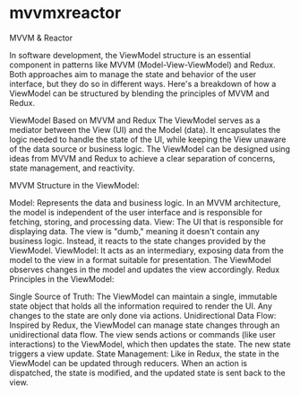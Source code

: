 # mvvmxreactor
MVVM &amp; Reactor

In software development, the ViewModel structure is an essential component in patterns like MVVM (Model-View-ViewModel) and Redux. Both approaches aim to manage the state and behavior of the user interface, but they do so in different ways. Here's a breakdown of how a ViewModel can be structured by blending the principles of MVVM and Redux.

ViewModel Based on MVVM and Redux
The ViewModel serves as a mediator between the View (UI) and the Model (data). It encapsulates the logic needed to handle the state of the UI, while keeping the View unaware of the data source or business logic. The ViewModel can be designed using ideas from MVVM and Redux to achieve a clear separation of concerns, state management, and reactivity.

MVVM Structure in the ViewModel:

Model: Represents the data and business logic. In an MVVM architecture, the model is independent of the user interface and is responsible for fetching, storing, and processing data.
View: The UI that is responsible for displaying data. The view is "dumb," meaning it doesn't contain any business logic. Instead, it reacts to the state changes provided by the ViewModel.
ViewModel: It acts as an intermediary, exposing data from the model to the view in a format suitable for presentation. The ViewModel observes changes in the model and updates the view accordingly.
Redux Principles in the ViewModel:

Single Source of Truth: The ViewModel can maintain a single, immutable state object that holds all the information required to render the UI. Any changes to the state are only done via actions.
Unidirectional Data Flow: Inspired by Redux, the ViewModel can manage state changes through an unidirectional data flow. The view sends actions or commands (like user interactions) to the ViewModel, which then updates the state. The new state triggers a view update.
State Management: Like in Redux, the state in the ViewModel can be updated through reducers. When an action is dispatched, the state is modified, and the updated state is sent back to the view.
